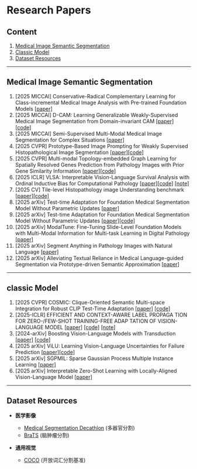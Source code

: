 # Research Papers

## Content
1. [Medical Image Semantic Segmentation](#medical-image-semantic-segmentation)
2. [Classic Model](#classic-model)
3. [Dataset Resources](#dataset-resources)

---

<a id="medical-image-semantic-segmentation"></a>
## Medical Image Semantic Segmentation

1. [2025 MICCAI] Conservative-Radical Complementary Learning for Class-incremental Medical Image Analysis with Pre-trained Foundation Models [[paper]](https://arxiv.org/pdf/2407.13768)  
2. [2025 MICCAI] D-CAM: Learning Generalizable Weakly-Supervised Medical Image Segmentation from Domain-invariant CAM [[paper]](待补充) [[code]](https://github.com/JingjunYi/D-CAM)  
3. [2025 MICCAI] Semi-Supervised Multi-Modal Medical Image Segmentation for Complex Situations [[paper]](https://arxiv.org/pdf/2506.17136)   
4. [2025 CVPR] Prototype-Based Image Prompting for Weakly Supervised Histopathological Image Segmentation [[paper]](https://arxiv.org/pdf/2503.12068)[[code]](https://github.com/QingchenTang/PBIP?tab=readme-ov-file)  
5. [2025 CVPR] Multi-modal Topology-embedded Graph Learning for Spatially Resolved Genes Prediction from Pathology Images with Prior Gene Similarity Information [[paper]](https://openaccess.thecvf.com/content/CVPR2025/papers/Shi_Multi-modal_Topology-embedded_Graph_Learning_for_Spatially_Resolved_Genes_Prediction_from_CVPR_2025_paper.pdf)[[code]](https://github.com/MedAIerHHL/CVPR-MIA)  
6. [2025 ICLR] VLSA: Interpretable Vision-Language Survival Analysis with Ordinal Inductive Bias for Computational Pathology [[paper]](https://openreview.net/pdf?id=trj2Jq8riA)[[code]](https://github.com/liupei101/VLSA?tab=readme-ov-file#-awesome-papers-of-pathology-vlms) [[note]](https://yuteam14.github.io/MyPaper/Note/%E7%97%85%E7%90%86%E5%9B%BE%E5%83%8F%E8%AF%86%E5%88%AB.pdf)  
7. [2025 CV] Tile-level Histopathology image Understanding benchmark [[paper]](https://arxiv.org/pdf/2507.07860)[[code]](https://github.com/MICS-Lab/thunder)    
8. [2025 arXiv] Test-time Adaptation for Foundation Medical Segmentation Model Without Parametric Updates [[paper]](https://arxiv.org/pdf/2504.02008)   
9. [2025 arXiv] Test-time Adaptation for Foundation Medical Segmentation Model Without Parametric Updates [[paper]](https://arxiv.org/pdf/2504.02008)[[code]](https://github.com/ecoxial2007/Expert-CFG)   
10. [2025 arXiv] ModalTune: Fine-Tuning Slide-Level Foundation Models with Multi-Modal Information for Multi-task Learning in Digital Pathology [[paper]](https://arxiv.org/pdf/2503.17564)  
11. [2025 arXiv] Segment Anything in Pathology Images with Natural Language [[paper]](https://arxiv.org/pdf/2506.20988)  
12. [2025 arXiv] Alleviating Textual Reliance in Medical Language-guided Segmentation via Prototype-driven Semantic Approximation [[paper]](https://arxiv.org/pdf/2507.11055)   
---

<a id="clip"></a>
## classic Model

1. [2025 CVPR] COSMIC: Clique-Oriented Semantic Multi-space Integration for Robust CLIP Test-Time Adaptation [[paper]](https://arxiv.org/pdf/2503.23388) [[code]](待补充)  
2. [2025-ICLR] EFFICIENT AND CONTEXT-AWARE LABEL PROPAGA TION FOR ZERO-/FEW-SHOT TRAINING-FREE ADAP TATION OF VISION-LANGUAGE MODEL [[paper]](https://arxiv.org/pdf/2412.18303) [[code]](https://github.com/Yushu-Li/ECALP) [[note]](https://yuteam14.github.io/MyPaper/Note/%E6%96%87%E7%8C%AE%E5%AD%A6%E4%B9%A0%E7%AC%94%E8%AE%B0-3.pdf)      
3. [2024-arXiv] Boosting Vision-Language Models with Transduction [[paper]](https://arxiv.org/pdf/2406.01837) [[code]](https://github.com/MaxZanella/transduction-for-vlms)  
4. [2025 arXiv] ViLU: Learning Vision-Language Uncertainties for Failure Prediction [[paper]](https://arxiv.org/pdf/2507.07620)[[code]](https://github.com/ykrmm/ViLU)  
5. [2025 arXiv] SGPMIL: Sparse Gaussian Process Multiple Instance Learning [[paper]](https://arxiv.org/pdf/2507.08711)  
6. [2025 arXiv] Interpretable Zero-Shot Learning with Locally-Aligned Vision-Language Model [[paper]](https://arxiv.org/pdf/2506.23822)  
---

<a id="dataset-resources"></a>
## Dataset Resources

- **医学影像**  
  - [Medical Segmentation Decathlon](http://medicaldecathlon.com/) (多器官分割)  
  - [BraTS](https://www.med.upenn.edu/cbica/brats/) (脑肿瘤分割)  

- **通用视觉**  
  - [COCO](https://cocodataset.org) (开放词汇分割基准)
